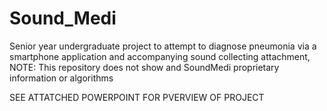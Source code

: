 # Sound_Medi
Senior year undergraduate project to attempt to diagnose pneumonia via a smartphone application and accompanying sound collecting attachment, NOTE: This repository does not show and SoundMedi proprietary information or algorithms 

SEE ATTATCHED POWERPOINT FOR PVERVIEW OF PROJECT
